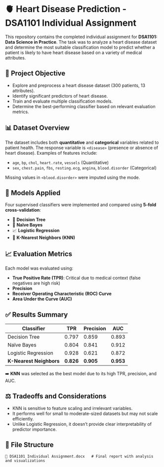 # 🫀 Heart Disease Prediction - DSA1101 Individual Assignment

This repository contains the completed individual assignment for **DSA1101: Data Science in Practice**. The task was to analyze a heart disease dataset and determine the most suitable classification model to predict whether a patient is likely to have heart disease based on a variety of medical attributes.

## 📌 Project Objective

- Explore and preprocess a heart disease dataset (300 patients, 13 attributes).
- Identify significant predictors of heart disease.
- Train and evaluate multiple classification models.
- Determine the best-performing classifier based on relevant evaluation metrics.

## 📊 Dataset Overview

The dataset includes both **quantitative** and **categorical** variables related to patient health. The response variable is `<disease>` (presence or absence of heart disease). Examples of features include:
- `age`, `bp`, `chol`, `heart.rate`, `vessels` (Quantitative)
- `sex`, `chest.pain`, `fbs`, `resting.ecg`, `angina`, `blood.disorder` (Categorical)

Missing values in `<blood.disorder>` were imputed using the mode.

## 🧪 Models Applied

Four supervised classifiers were implemented and compared using **5-fold cross-validation**:
- 🌳 **Decision Tree**
- 🧮 **Naïve Bayes**
- 📈 **Logistic Regression**
- 📍 **K-Nearest Neighbors (KNN)**

## 📈 Evaluation Metrics

Each model was evaluated using:
- **True Positive Rate (TPR)**: Critical due to medical context (false negatives are high risk)
- **Precision**
- **Receiver Operating Characteristic (ROC) Curve**
- **Area Under the Curve (AUC)**

## ✅ Results Summary

| Classifier        | TPR   | Precision | AUC   |
|-------------------|-------|-----------|--------|
| Decision Tree     | 0.797 | 0.859     | 0.893 |
| Naïve Bayes       | 0.804 | 0.841     | 0.912 |
| Logistic Regression | 0.928 | 0.621     | 0.872 |
| **K-Nearest Neighbors** | **0.826** | **0.905** | **0.953** |

➡️ **KNN** was selected as the best model due to its high TPR, precision, and AUC.

## ⚖️ Tradeoffs and Considerations

- KNN is sensitive to feature scaling and irrelevant variables.
- It performs well for small to moderate-sized datasets but may not scale efficiently.
- Unlike Logistic Regression, it doesn’t provide clear interpretability of predictor importance.

## 📁 File Structure

```plaintext
📄 DSA1101 Individual Assignment.docx   # Final report with analysis and visualizations
